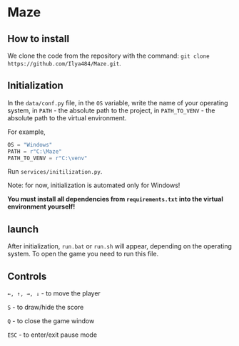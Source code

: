 # Maze

## How to install
We clone the code from the repository with the command: `git clone https://github.com/Ilya484/Maze.git`.

## Initialization
In the `data/conf.py` file, in the `OS` variable, write the name of your operating system, in `PATH` - the absolute path to the project, in `PATH_TO_VENV` - the absolute path to the virtual environment.

For example,

```python
OS = "Windows"
PATH = r"C:\Maze"
PATH_TO_VENV = r"C:\venv"
```

Run `services/initilization.py`.

Note: for now, initialization is automated only for Windows!

**You must install all dependencies from `requirements.txt` into the virtual environment yourself!**

## launch
After initialization, `run.bat` or `run.sh` will appear, depending on the operating system. To open the game you need to run this file.

## Controls
`←, ↑, →, ↓` - to move the player

`S` - to draw/hide the score

`Q` - to close the game window

`ESC` - to enter/exit pause mode